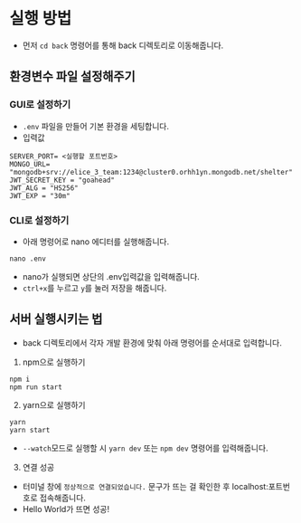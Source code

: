 # 실행 방법
- 먼저 `cd back` 명령어를 통해 back 디렉토리로 이동해줍니다.
## 환경변수 파일 설정해주기
### GUI로 설정하기
- `.env` 파일을 만들어 기본 환경을 세팅합니다.
- 입력값

```
SERVER_PORT= <실행할 포트번호>
MONGO_URL= "mongodb+srv://elice_3_team:1234@cluster0.orhh1yn.mongodb.net/shelter"
JWT_SECRET_KEY = "goahead"
JWT_ALG = "HS256"
JWT_EXP = "30m"
```
### CLI로 설정하기
- 아래 명령어로 nano 에디터를 실행해줍니다.
```
nano .env
```
- nano가 실행되면 상단의 .env입력값을 입력해줍니다.
- `ctrl+x`를 누르고 `y`를 눌러 저장을 해줍니다. 

## 서버 실행시키는 법
- back 디렉토리에서 각자 개발 환경에 맞춰 아래 명령어를 순서대로 입력합니다.
1. npm으로 실행하기

```
npm i
npm run start

```
2. yarn으로 실행하기
```
yarn
yarn start
```
- `--watch`모드로 실행할 시 `yarn dev` 또는 `npm dev` 명령어를 입력해줍니다.

3. 연결 성공

- 터미널 창에 `정상적으로 연결되었습니다.` 문구가 뜨는 걸 확인한 후
  localhost:포트번호로 접속해줍니다.
- Hello World가 뜨면 성공!
